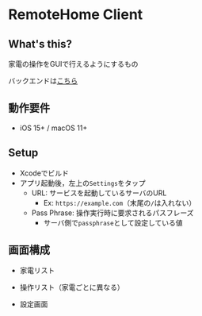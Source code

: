 # RemoteHome Client

## What's this?

家電の操作をGUIで行えるようにするもの

バックエンドは[こちら](https://github.com/a-fujimt/remotehome_backend)

## 動作要件

- iOS 15+ / macOS 11+

## Setup

- Xcodeでビルド
- アプリ起動後，左上の`Settings`をタップ
  - URL: サービスを起動しているサーバのURL
    - Ex: `https://example.com`（末尾の`/`は入れない）
  - Pass Phrase: 操作実行時に要求されるパスフレーズ
    - サーバ側で`passphrase`として設定している値

## 画面構成

- 家電リスト
- 操作リスト（家電ごとに異なる）

- 設定画面